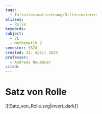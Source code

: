 ```yaml
---
tags:
  - Infinitesimalrechnung/Differenzieren
aliases:
  - Rolle
keywords: 
subject:
  - VL
  - Mathematik 2
semester: SS24
created: 11. April 2024
professor:
  - Andreas Neubauer
cited:
---
```

 

# Satz von Rolle

![[Satz_von_Rolle.svg|invert_dark]]